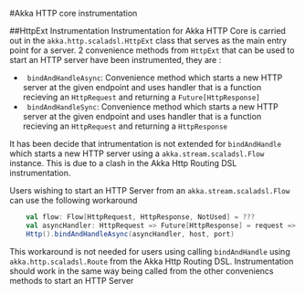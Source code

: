 #Akka HTTP core instrumentation

##HttpExt Instrumentation
Instrumentation for Akka HTTP Core is carried out in the `akka.http.scaladsl.HttpExt` class that serves as the 
main entry point for a server. 2 convenience methods from `HttpExt` that can be used to start an HTTP server have 
been instrumented, they are :

- ` bindAndHandleAsync`: Convenience method which starts a new HTTP server at the given endpoint and uses handler that is a function recieving an `HttpRequest` and returning a `Future[HttpResponse]`
- ` bindAndHandleSync`: Convenience method which starts a new HTTP server at the given endpoint and uses handler that is a function recieving an `HttpRequest` and returning a `HttpResponse`


It has been decide that intrumentation is not extended for `bindAndHandle` which starts a new HTTP server using a 
`akka.stream.scaladsl.Flow` instance. This is due to a clash in the Akka Http Routing DSL instrumentation. 


Users wishing to start an HTTP Server from an `akka.stream.scaladsl.Flow` can use the following workaround

```scala
    val flow: Flow[HttpRequest, HttpResponse, NotUsed] = ???
    val asyncHandler: HttpRequest => Future[HttpResponse] = request => Source.single(request).via(flow).runWith(Sink.head)
    Http().bindAndHandleAsync(asyncHandler, host, port)
```

This workaround is not needed for users using  calling `bindAndHandle` using `akka.http.scaladsl.Route` from the 
Akka Http Routing DSL. Instrumentation should work in the same way being called from the other conveniencs methods 
to start an HTTP Server


